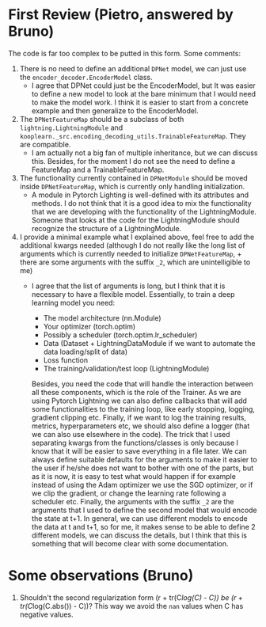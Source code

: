 # First Review (Pietro, answered by Bruno)
The code is far too complex to be putted in this form. Some comments:

1. There is no need to define an additional `DPNet` model, we can just use the `encoder_decoder.EncoderModel` class.
    - I agree that DPNet could just be the EncoderModel, but It was easier to define a new model to look at the bare 
      minimum that I would need to make the model work. I think it is easier to start from a concrete example and 
      then generalize to the EncoderModel.
2. The `DPNetFeatureMap` should be a subclass of both `lightning.LightningModule` and `kooplearn._src.encoding_decoding_utils.TrainableFeatureMap`. They are compatible.
    - I am actually not a big fan of multiple inheritance, but we can discuss this. Besides, for the moment I do not 
      see the need to define a FeatureMap and a TrainableFeatureMap.
3. The functionality currently contained in `DPNetModule` should be moved inside `DPNetFeatureMap`, which is currently only handling initialization.
   - A module in Pytorch Lighting is well-defined with its attributes and methods. I do not think that it is a good 
     idea to mix the functionality that we are developing with the functionality of the LightningModule. Someone 
     that looks at the code for the LightningModule should recognize the structure of a LightningModule.
4. I provide a minimal example what I explained above, feel free to add the additional kwargs needed (although I do not really like the long list of arguments which is currently needed to initialize `DPNetFeatureMap`, + there are some arguments with the suffix `_2`, which are unintelligible to me)
    - I agree that the list of arguments is long, but I think that it is necessary to have a flexible model. 
      Essentially, to train a deep learning model you need:
      - The model architecture (nn.Module)
      - Your optimizer (torch.optim)
      - Possibly a scheduler (torch.optim.lr_scheduler)
      - Data (Dataset + LightningDataModule if we want to automate the data loading/split of data)
      - Loss function
      - The training/validation/test loop (LightningModule)
      
      Besides, you need the code that will handle the interaction between all these components, which is the role of the
      Trainer. As we are using Pytorch Lightning we can also define callbacks that will add some functionalities to the
      training loop, like early stopping, logging, gradient clipping etc. Finally, if we want to log the training 
      results, metrics, hyperparameters etc, we should also define a logger (that we can also use elsewhere in the code).
      The trick that I used separating kwargs from the functions/classes is only because I know that it will be 
      easier to save everything in a file later. 
      We can always define suitable defaults for the arguments to make it easier to the user if he/she does not want 
      to bother with one of the parts, but as it is now, it is easy to test what would happen if for example instead 
      of using the Adam optimizer we use the SGD optimizer, or if we clip the gradient, or change the learning rate 
      following a scheduler etc.
      Finally, the arguments with the suffix `_2` are the arguments that I used to define the second model that 
      would encode the state at t+1. In general, we can use different models to encode the data at t and t+1, so for 
      me, it makes sense to be able to define 2 different models, we can discuss the details, but I think that this 
      is something that will become clear with some documentation.

# Some observations (Bruno)
1. Shouldn't the second regularization form (r + tr(C*log(C) - C)) be (r + tr(C*log(C.abs()) - C))? This way we 
   avoid  the `nan` values when C has negative values.